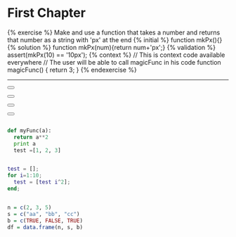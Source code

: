 # First Chapter

{% exercise %}
Make and use a function that takes a number and returns that number as a string with 'px' at the end
{% initial %}
function mkPx(){}
{% solution %}
function mkPx(num){return num+'px';}
{% validation %}
assert(mkPx(10) == '10px');
{% context %}
// This is context code available everywhere
// The user will be able to call magicFunc in his code
function magicFunc() {
    return 3;
}
{% endexercise %}



---

<button class="section" target="Exercise" show="Show exercise section" hide="Hide exercise section"></button>
<!--sec data-title="Exercise" data-id="Exercise" data-show=false ces-->

<button class="section" target="matlab" show="Show matlab section" hide="Hide matlab section"></button>

<button class="section" target="python" show="Show python section" hide="Hide python section"></button>

<button class="section" target="r" show="Show R section" hide="Hide R section"></button>

<!--sec data-title="Matlab" data-id="matlab" data-show=false ces-->
```python

def myFunc(a):
  return a**2
  print a
  test =[1, 2, 3]

```
<!--endsec-->

<!--sec data-title="Python" data-id="python" data-show=false ces-->
```matlab

test = [];
for i=1:10;
  test = [test i^2];
end;

```
<!--endsec-->

<!--sec data-title="R" data-id="r" data-show=false ces-->
```r

n = c(2, 3, 5) 
s = c("aa", "bb", "cc") 
b = c(TRUE, FALSE, TRUE) 
df = data.frame(n, s, b)

```
<!--endsec-->


<!--endsec-->